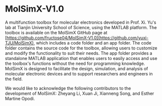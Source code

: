 # MolSimX-V1.0
A multifunction toolbox for molecular electronics developed in Prof. Xi. Yu's lab at Tianjin University School of Science, using the MATLAB platform. The toolbox is available on the MolSimX GitHub page at [https://github.com/fructose04/MolSimX-V1.0](https://github.com/yuxi-TJU/MolSimX), which includes a code folder and an app folder. The code folder contains the source code for the toolbox, allowing users to customize and modify the functionality to suit their needs. The app folder provides a standalone MATLAB application that enables users to easily access and use the toolbox's functions without the need for programming knowledge. MolSimX is designed to facilitate the design, simulation, and analysis of molecular electronic devices and to support researchers and engineers in the field.

We would like to acknowledge the following contributors to the development of MolSimX: Zheyang Li, Xuan Ji, Xianneng Song, and Esther Martine Opodi.

